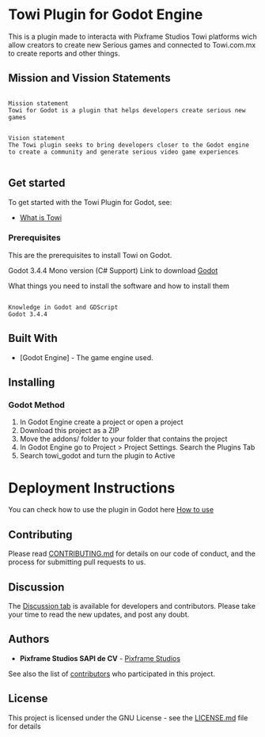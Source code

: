 # Towi Plugin for Godot Engine

This is a plugin made to interacta with Pixframe Studios Towi platforms wich allow creators to create new Serious games and connected to Towi.com.mx to create reports and other things.

## Mission and Vission Statements
```

Mission statement
Towi for Godot is a plugin that helps developers create serious new games


Vision statement
The Towi plugin seeks to bring developers closer to the Godot engine to create a community and generate serious video game experiences


```

## Get started

To get started with the Towi Plugin for Godot, see:

* [What is Towi](http://towi.com.mx/)

### Prerequisites
This are the prerequisites to install Towi on Godot.

Godot 3.4.4 Mono version (C# Support)
Link to download [Godot](https://godotengine.org/download)

What things you need to install the software and how to install them

```

Knowledge in Godot and GDScript
Godot 3.4.4

```
## Built With

* [Godot Engine] - The game engine used.

## Installing

### Godot Method

1. In Godot Engine create a project or open a project
2. Download this project as a ZIP
3. Move the addons/ folder to your folder that contains the project
4. In Godot Engine go to Project > Project Settings. Search the Plugins Tab
5. Search towi_godot and turn the plugin to Active

# Deployment Instructions

You can check how to use the plugin in Godot here [How to use](https://github.com/pixframeStudios/towi_godot/blob/main/How%20to%20use.md)



## Contributing

Please read [CONTRIBUTING.md](https://github.com/pixframe/towi/blob/master/CONTRIBUTING.md) for details on our code of conduct, and the process for submitting pull requests to us.

## Discussion

The [Discussion tab](https://github.com/pixframeStudios/towi_godot/discussions) is available for developers and contributors. Please take your time to read the new updates, and post any doubt.


## Authors


* **Pixframe Studios SAPI de CV**  - [Pixframe Studios](https://www.pixframestudios.com)


See also the list of [contributors](https://github.com/pixframe/towi_portal/contributors) who participated in this project.

## License


This project is licensed under the GNU License - see the [LICENSE.md](https://github.com/pixframeStudios/towi_godot/blob/main/LICENSE) file for details

